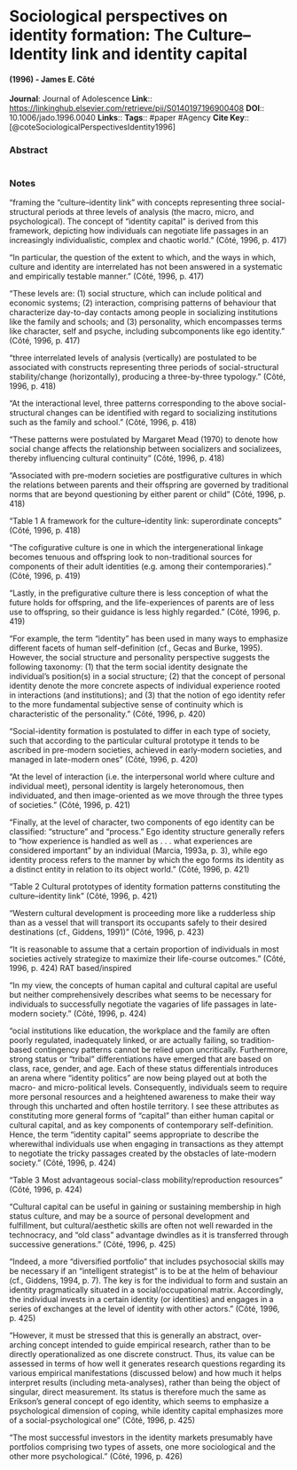 # Sociological perspectives on identity formation: The Culture–Identity link and identity capital
#### (1996) - James E. Côté
**Journal**: Journal of Adolescence
**Link**:: https://linkinghub.elsevier.com/retrieve/pii/S0140197196900408
**DOI**:: 10.1006/jado.1996.0040
**Links**:: 
**Tags**:: #paper #Agency 
**Cite Key**:: [@coteSociologicalPerspectivesIdentity1996]

### Abstract

```

```

### Notes

“framing the “culture–identity link” with concepts representing three social-structural periods at three levels of analysis (the macro, micro, and psychological). The concept of “identity capital” is derived from this framework, depicting how individuals can negotiate life passages in an increasingly individualistic, complex and chaotic world.” (Côté, 1996, p. 417)

“In particular, the question of the extent to which, and the ways in which, culture and identity are interrelated has not been answered in a systematic and empirically testable manner.” (Côté, 1996, p. 417)

“These levels are: (1) social structure, which can include political and economic systems; (2) interaction, comprising patterns of behaviour that characterize day-to-day contacts among people in socializing institutions like the family and schools; and (3) personality, which encompasses terms like character, self and psyche, including subcomponents like ego identity.” (Côté, 1996, p. 417)

“three interrelated levels of analysis (vertically) are postulated to be associated with constructs representing three periods of social-structural stability/change (horizontally), producing a three-by-three typology.” (Côté, 1996, p. 418)

“At the interactional level, three patterns corresponding to the above social-structural changes can be identified with regard to socializing institutions such as the family and school.” (Côté, 1996, p. 418)

“These patterns were postulated by Margaret Mead (1970) to denote how social change affects the relationship between socializers and socializees, thereby influencing cultural continuity” (Côté, 1996, p. 418)

“Associated with pre-modern societies are postfigurative cultures in which the relations between parents and their offspring are governed by traditional norms that are beyond questioning by either parent or child” (Côté, 1996, p. 418)

“Table 1 A framework for the culture–identity link: superordinate concepts” (Côté, 1996, p. 418)

“The cofigurative culture is one in which the intergenerational linkage becomes tenuous and offspring look to non-traditional sources for components of their adult identities (e.g. among their contemporaries).” (Côté, 1996, p. 419)

“Lastly, in the prefigurative culture there is less conception of what the future holds for offspring, and the life-experiences of parents are of less use to offspring, so their guidance is less highly regarded.” (Côté, 1996, p. 419)

“For example, the term “identity” has been used in many ways to emphasize different facets of human self-definition (cf., Gecas and Burke, 1995). However, the social structure and personality perspective suggests the following taxonomy: (1) that the term social identity designate the individual’s position(s) in a social structure; (2) that the concept of personal identity denote the more concrete aspects of individual experience rooted in interactions (and institutions); and (3) that the notion of ego identity refer to the more fundamental subjective sense of continuity which is characteristic of the personality.” (Côté, 1996, p. 420)

“Social-identity formation is postulated to differ in each type of society, such that according to the particular cultural prototype it tends to be ascribed in pre-modern societies, achieved in early-modern societies, and managed in late-modern ones” (Côté, 1996, p. 420)

“At the level of interaction (i.e. the interpersonal world where culture and individual meet), personal identity is largely heteronomous, then individuated, and then image-oriented as we move through the three types of societies.” (Côté, 1996, p. 421)

“Finally, at the level of character, two components of ego identity can be classified: “structure” and “process.” Ego identity structure generally refers to “how experience is handled as well as . . . what experiences are considered important” by an individual (Marcia, 1993a, p. 3), while ego identity process refers to the manner by which the ego forms its identity as a distinct entity in relation to its object world.” (Côté, 1996, p. 421)

“Table 2 Cultural prototypes of identity formation patterns constituting the culture–identity link” (Côté, 1996, p. 421)

“Western cultural development is proceeding more like a rudderless ship than as a vessel that will transport its occupants safely to their desired destinations (cf., Giddens, 1991)” (Côté, 1996, p. 423)

“It is reasonable to assume that a certain proportion of individuals in most societies actively strategize to maximize their life-course outcomes.” (Côté, 1996, p. 424) RAT based/inspired

“In my view, the concepts of human capital and cultural capital are useful but neither comprehensively describes what seems to be necessary for individuals to successfully negotiate the vagaries of life passages in late-modern society.” (Côté, 1996, p. 424)

“ocial institutions like education, the workplace and the family are often poorly regulated, inadequately linked, or are actually failing, so tradition-based contingency patterns cannot be relied upon uncritically. Furthermore, strong status or “tribal” differentiations have emerged that are based on class, race, gender, and age. Each of these status differentials introduces an arena where “identity politics” are now being played out at both the macro- and micro-political levels. Consequently, individuals seem to require more personal resources and a heightened awareness to make their way through this uncharted and often hostile territory. I see these attributes as constituting more general forms of “capital” than either human capital or cultural capital, and as key components of contemporary self-definition. Hence, the term “identity capital” seems appropriate to describe the wherewithal individuals use when engaging in transactions as they attempt to negotiate the tricky passages created by the obstacles of late-modern society.” (Côté, 1996, p. 424)

“Table 3 Most advantageous social-class mobility/reproduction resources” (Côté, 1996, p. 424)

“Cultural capital can be useful in gaining or sustaining membership in high status culture, and may be a source of personal development and fulfillment, but cultural/aesthetic skills are often not well rewarded in the technocracy, and “old class” advantage dwindles as it is transferred through successive generations.” (Côté, 1996, p. 425)

“Indeed, a more “diversified portfolio” that includes psychosocial skills may be necessary if an “intelligent strategist” is to be at the helm of behaviour (cf., Giddens, 1994, p. 7). The key is for the individual to form and sustain an identity pragmatically situated in a social/occupational matrix. Accordingly, the individual invests in a certain identity (or identities) and engages in a series of exchanges at the level of identity with other actors.” (Côté, 1996, p. 425)

“However, it must be stressed that this is generally an abstract, over-arching concept intended to guide empirical research, rather than to be directly operationalized as one discrete construct. Thus, its value can be assessed in terms of how well it generates research questions regarding its various empirical manifestations (discussed below) and how much it helps interpret results (including meta-analyses), rather than being the object of singular, direct measurement. Its status is therefore much the same as Erikson’s general concept of ego identity, which seems to emphasize a psychological dimension of coping, while identity capital emphasizes more of a social-psychological one” (Côté, 1996, p. 425)

“The most successful investors in the identity markets presumably have portfolios comprising two types of assets, one more sociological and the other more psychological.” (Côté, 1996, p. 426)
